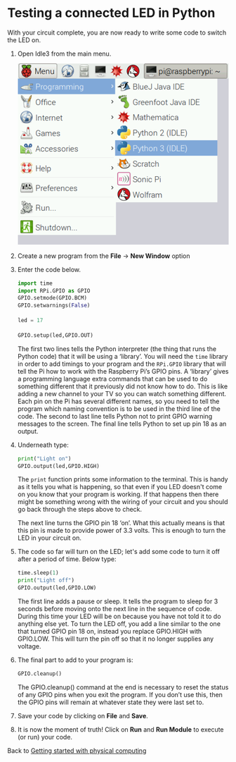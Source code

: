 # Testing a connected LED in Python

With your circuit complete, you are now ready to write some code to switch the LED on. 

1. Open Idle3 from the main menu.

    ![Open Idle3](images/open_idle.png)

1. Create a new program from the **File** -> **New Window** option

1. Enter the code below.

    ```python
    import time
    import RPi.GPIO as GPIO
    GPIO.setmode(GPIO.BCM)
    GPIO.setwarnings(False)

    led = 17

    GPIO.setup(led,GPIO.OUT)
    ```
    The first two lines tells the Python interpreter (the thing that runs the Python code) that it will be using a ‘library’. You will need the `time` library in order to add timings to your program and the `RPi.GPIO` library that will tell the Pi how to work with the Raspberry Pi’s GPIO pins. A ‘library’ gives a programming language extra commands that can be used to do something different that it previously did not know how to do. This is like adding a new channel to your TV so you can watch something different. Each pin on the Pi has several different names, so you need to tell the program which naming convention is to be used in the third line of the code. The second to last line tells Python not to print GPIO warning messages to the screen. The final line tells Python to set up pin 18 as an output.

1. Underneath type:

    ```python
    print("Light on")
    GPIO.output(led,GPIO.HIGH)
    ```
    The `print` function prints some information to the terminal. This is handy as it tells you what is happening, so that even if you LED doesn't come on you know that your program is working. If that happens then there might be something wrong with the wiring of your circuit and you should go back through the steps above to check.

    The next line turns the GPIO pin 18 ‘on’. What this actually means is that this pin is made to provide power of 3.3 volts. This is enough to turn the LED in your circuit on.

1. The code so far will turn on the LED; let's add some code to turn it off after a period of time. Below type:

    ```python
    time.sleep(1)
    print("Light off")
    GPIO.output(led,GPIO.LOW)
    ```
    The first line adds a pause or sleep. It tells the program to sleep for 3 seconds before moving onto the next line in the sequence of code. During this time your LED will be on because you have not told it to do anything else yet. To turn the LED off, you add a line similar to the one that turned GPIO pin 18 on, instead you replace GPIO.HIGH with GPIO.LOW. This will turn the pin off so that it no longer supplies any voltage.

1. The final part to add to your program is:

    ```python
    GPIO.cleanup()
    ```

    The GPIO.cleanup() command at the end is necessary to reset the status of any GPIO pins when you exit the program. If you don’t use this, then the GPIO pins will remain at whatever state they were last set to.

1.	Save your code by clicking on **File** and **Save**.

1. It is now the moment of truth! Click on **Run** and **Run Module** to execute (or run) your code.

Back to [Getting started with physical computing](worksheet.md)
